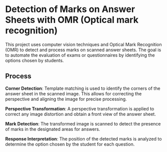 # Detection of Marks on Answer Sheets with OMR (Optical mark recognition)

This project uses computer vision techniques and Optical Mark Recognition (OMR) to detect and process marks on scanned answer sheets. The goal is to automate the evaluation of exams or questionnaires by identifying the options chosen by students.

## Process
**Corner Detection**: Template matching is used to identify the corners of the answer sheet in the scanned image. This allows for correcting the perspective and aligning the image for precise processing.

**Perspective Transformation**: A perspective transformation is applied to correct any image distortion and obtain a front view of the answer sheet.

**Mark Detection**: The transformed image is scanned to detect the presence of marks in the designated areas for answers.

**Response Interpretation**: The position of the detected marks is analyzed to determine the option chosen by the student for each question.

